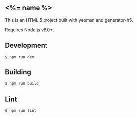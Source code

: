 <%= name %>
---

This is an HTML 5 project built with yeoman and generator-h5.

Requires Node.js v8.0+.

Development
---
``` sh
$ npm run dev
```

Building
---
```sh
$ npm run build
```

Lint
---
``` sh
$ npm run lint
```
